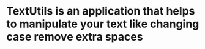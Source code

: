 # TextUtils is an application that helps to manipulate your text like changing case remove extra spaces 

